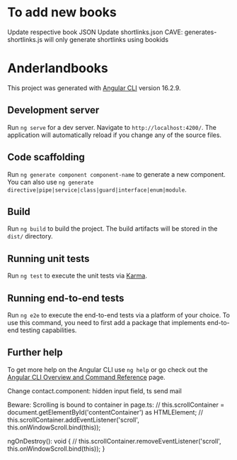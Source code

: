 # To add new books
Update respective book JSON
Update shortlinks.json
CAVE: generates-shortlinks.js will only generate shortlinks using bookids


# Anderlandbooks

This project was generated with [Angular CLI](https://github.com/angular/angular-cli) version 16.2.9.

## Development server

Run `ng serve` for a dev server. Navigate to `http://localhost:4200/`. The application will automatically reload if you change any of the source files.

## Code scaffolding

Run `ng generate component component-name` to generate a new component. You can also use `ng generate directive|pipe|service|class|guard|interface|enum|module`.

## Build

Run `ng build` to build the project. The build artifacts will be stored in the `dist/` directory.

## Running unit tests

Run `ng test` to execute the unit tests via [Karma](https://karma-runner.github.io).

## Running end-to-end tests

Run `ng e2e` to execute the end-to-end tests via a platform of your choice. To use this command, you need to first add a package that implements end-to-end testing capabilities.

## Further help

To get more help on the Angular CLI use `ng help` or go check out the [Angular CLI Overview and Command Reference](https://angular.io/cli) page.

Change contact.component: hidden input field, ts send mail

Beware: Scrolling is bound to container in page.ts:
   // this.scrollContainer = document.getElementById('contentContainer') as HTMLElement;
   // this.scrollContainer.addEventListener('scroll', this.onWindowScroll.bind(this));

   
  ngOnDestroy(): void {
   // this.scrollContainer.removeEventListener('scroll', this.onWindowScroll.bind(this));
  }